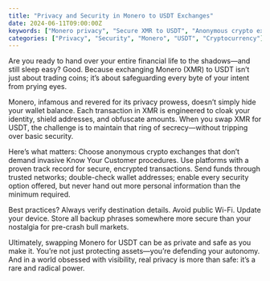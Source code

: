 ```yaml
---
title: "Privacy and Security in Monero to USDT Exchanges"
date: 2024-06-11T09:00:00Z
keywords: ["Monero privacy", "Secure XMR to USDT", "Anonymous crypto exchange", "Privacy coins exchange", "Crypto swap confidentiality"]
categories: ["Privacy", "Security", "Monero", "USDT", "Cryptocurrency"]
---
```


Are you ready to hand over your entire financial life to the shadows—and still sleep easy? Good. Because exchanging Monero (XMR) to USDT isn’t just about trading coins; it’s about safeguarding every byte of your intent from prying eyes.

Monero, infamous and revered for its privacy prowess, doesn’t simply hide your wallet balance. Each transaction in XMR is engineered to cloak your identity, shield addresses, and obfuscate amounts. When you swap XMR for USDT, the challenge is to maintain that ring of secrecy—without tripping over basic security.

Here’s what matters: Choose anonymous crypto exchanges that don’t demand invasive Know Your Customer procedures. Use platforms with a proven track record for secure, encrypted transactions. Send funds through trusted networks; double-check wallet addresses; enable every security option offered, but never hand out more personal information than the minimum required.

Best practices? Always verify destination details. Avoid public Wi-Fi. Update your device. Store all backup phrases somewhere more secure than your nostalgia for pre-crash bull markets.

Ultimately, swapping Monero for USDT can be as private and safe as you make it. You’re not just protecting assets—you’re defending your autonomy. And in a world obsessed with visibility, real privacy is more than safe: it’s a rare and radical power.